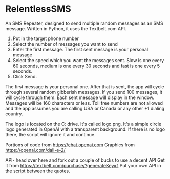# RelentlessSMS
An SMS Repeater, designed to send multiple random messages as an SMS message. Written in Python, it uses the Textbelt.com API. 
1. Put in the target phone number
2. Select the number of messages you want to send
3. Enter the first message. The first sent message is your personal message
4. Select the speed which you want the messages sent. Slow is one every 60 seconds, medium is one every 30 seconds and fast is one every 5 seconds.
5. Click Send.

The first message is your personal one. After that is sent, the app will cycle through several random gibberish messages. If you send 100 messages, it will cycle through them. Each sent message will display in the window. Messages will be 160 characters or less. Toll free numbers are not allowed and the app assumes you are calling USA or Canada or any other +1 dialing country.

The logo is located on the C: drive. It's called logo.png. It's a simple circle logo generated in OpenAI with a transparent background. If there is no logo there, the script will ignore it and continue.

Portions of code from https://chat.openai.com
Graphics from https://openai.com/dall-e-2/

API- head over here and fork out a couple of bucks to use a decent API
Get it from https://textbelt.com/purchase/?generateKey=1
Put your own API in the script between the quotes.
